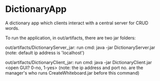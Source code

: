 # DictionaryApp
A dictionary app which clients interact with a central server for CRUD words.

To run the application, in out/artifacts, there are two jar folders:

out/artifacts/DictionaryServer_jar: run cmd: java -jar DictionaryServer.jar <ip address> <port no.> (note: default ip address is 'localhost')
  
out/artifacts/DictionaryClient_jar: run cmd: java -jar DictionaryClient.jar <ip address> <port no.> <open GUI? 0-no, 1-yes> (note: the ip address and port no. are the manager's who runs CreateWhiteboard.jar before this command)
